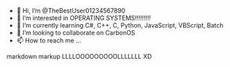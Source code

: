 - 👋 Hi, I’m @TheBestUser01234567890
- 👀 I’m interested in OPERATING SYSTEMS!!!!!!!!!
- 🌱 I’m currently learning C#, C++, C, Python, JavaScript, VBScript, Batch
- 💞️ I’m looking to collaborate on CarbonOS
- 📫 How to reach me ...

markdown markup LLLLOOOOOOOOOLLLLLLL XD

<!---
TheBestUser01234567890/TheBestUser01234567890 is a ✨ special ✨ repository because its `README.md` (this file) appears on your GitHub profile.
You can click the Preview link to take a look at your changes.
--->

